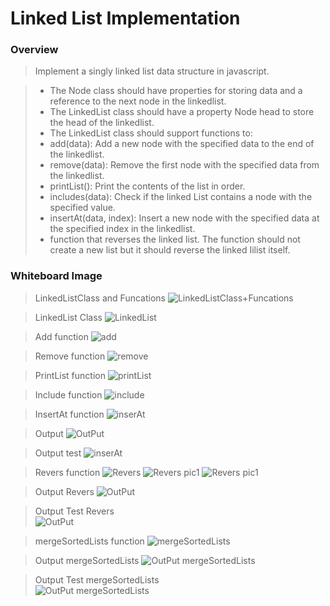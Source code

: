 # Linked List Implementation



### Overview  

>Implement a singly linked list data structure in javascript.

>- The Node class should have properties for storing data and a reference to the next node in the linkedlist.
>- The LinkedList class should have a property Node head to store the head of the linkedlist.
>- The LinkedList class should support functions to:
>- add(data): Add a new node with the specified data to the end of the linkedlist.
>- remove(data): Remove the first node with the specified data from the linkedlist.
>- printList(): Print the contents of the list in order.
>- includes(data): Check if the linked List contains a node with the specified value.
>- insertAt(data, index): Insert a new node with the specified data at the specified index in the linkedlist.
>- function that reverses the linked list. The function should not create a new list but it should reverse the linked Iilist itself.
### Whiteboard Image
>LinkedListClass and Funcations
![LinkedListClass+Funcations](./docs/LinkedListClass+Funcations.jpg)

>LinkedList Class 
![LinkedList](./docs/LinkedList.jpg)

>Add function 
![add](./docs/add.jpg)

>Remove function
![remove](./docs/remove1.jpg)

>PrintList function
![ printList ](./docs/printList.jpg)

>Include function 
![include](./docs/include.jpg)

>InsertAt function 
![ inserAt](./docs/inserAt.jpg)

>Output 
![OutPut](./docs/Output.jpg)

>Output test 
![ inserAt](./docs/jest.jpg)

>Revers function 
![ Revers](./docs/Reveres.jpg)
![ Revers pic1 ](./docs/step1.jpg)
![ Revers pic1 ](./docs/step2.jpg)


>Output Revers
![OutPut](./docs/OutputRevers1.jpg)

>Output Test Revers  
![OutPut](./docs/outputReversTest.jpg)



>mergeSortedLists function 
![ mergeSortedLists](./docs/mergeSortedLists.jpg)



>Output mergeSortedLists
![OutPut mergeSortedLists](./docs/OutputmergeSortedLists.jpg)

>Output Test mergeSortedLists  
![OutPut mergeSortedLists](./docs/TESTmergeSortedLists.jpg)
